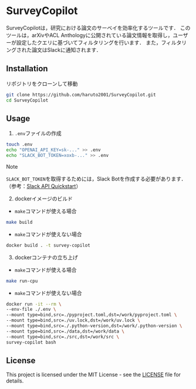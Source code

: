 # SurveyCopilot

SurveyCopilotは，研究における論文のサーベイを効率化するツールです．
このツールは，arXivやACL Anthologyに公開されている論文情報を取得し，ユーザーが設定したクエリに基づいてフィルタリングを行います．
また，フィルタリングされた論文はSlackに通知されます．


## Installation

リポジトリをクローンして移動

```bash
git clone https://github.com/haruto2001/SurveyCopilot.git
cd SurveyCopilot
```


## Usage

1. `.env`ファイルの作成

```bash
touch .env
echo "OPENAI_API_KEY=sk-..." >> .env
echo "SLACK_BOT_TOKEN=xoxb-..." >> .env
```

> [!NOTE]
> `SLACK_BOT_TOKEN`を取得するためには，Slack Botを作成する必要があります．（参考：[Slack API Quickstart](https://api.slack.com/quickstart)）


2. dockerイメージのビルド

- `make`コマンドが使える場合

```bash
make build
```

- `make`コマンドが使えない場合

```bash
docker build . -t survey-copilot
```


3. dockerコンテナの立ち上げ

- `make`コマンドが使える場合

```bash
make run-cpu
```

- `make`コマンドが使えない場合

```bash
docker run -it --rm \
--env-file ./.env \
--mount type=bind,src=./pyproject.toml,dst=/work/pyproject.toml \
--mount type=bind,src=./uv.lock,dst=/work/uv.lock \
--mount type=bind,src=./.python-version,dst=/work/.python-version \
--mount type=bind,src=./data,dst=/work/data \
--mount type=bind,src=./src,dst=/work/src \
survey-copilot bash
```


## License

This project is licensed under the MIT License - see the [LICENSE](LICENSE) file for details.